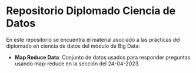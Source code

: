 
# Repositorio Diplomado Ciencia de Datos

En este repositorio se encuentra el material asociado a las prácticas del diplomado en ciencia de datos del módulo de Big Data: 

- **Map Reduce Data**: Conjunto de datos usados para responder preguntas usando map-reduce en la sección del 24-04-2023.